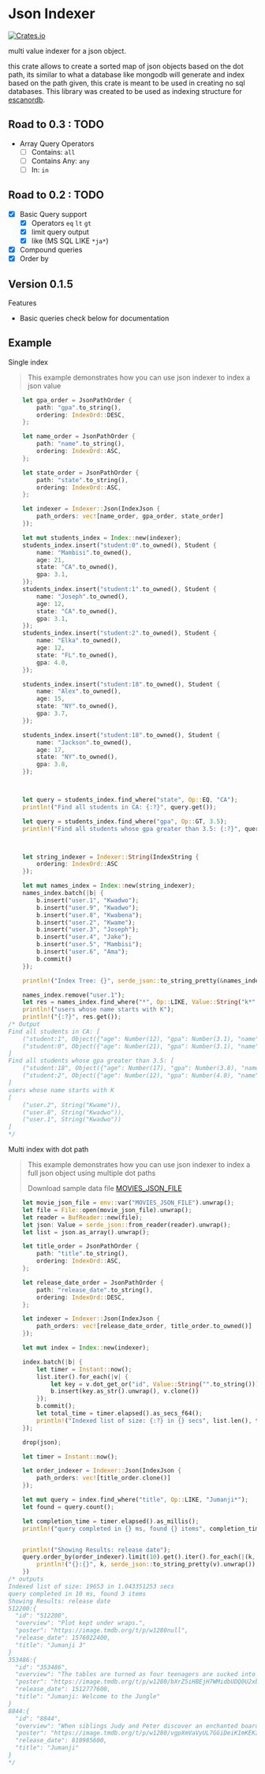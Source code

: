 # Json Indexer
[![Crates.io](https://img.shields.io/crates/v/indexer)](https://crates.io/crates/indexer)

multi value indexer for a json object.

this crate allows to create a sorted map of json objects based on the dot path, its similar to what a database like mongodb
will generate and index based on the path given, this crate is meant to be used in creating no sql databases. This library was 
created to be used as indexing structure for [escanordb](https://github.com/mambisi/escanor).

## Road to 0.3 : TODO 
- Array Query Operators
    - [ ] Contains: `all`
    - [ ] Contains Any: `any`
    - [ ] In: `in`

## Road to 0.2 :  TODO
- [X] Basic Query support
    - [X] Operators  `eq`  `lt` `gt` 
    - [X] limit query output
    - [X] like (MS SQL LIKE `*ja*`)
- [X] Compound queries
- [X] Order by

## Version 0.1.5
Features
- Basic queries check below for documentation

## Example

Single index

> This example demonstrates how you can use json indexer to index a json value
```rust
    let gpa_order = JsonPathOrder {
        path: "gpa".to_string(),
        ordering: IndexOrd::DESC,
    };

    let name_order = JsonPathOrder {
        path: "name".to_string(),
        ordering: IndexOrd::ASC,
    };

    let state_order = JsonPathOrder {
        path: "state".to_string(),
        ordering: IndexOrd::ASC,
    };

    let indexer = Indexer::Json(IndexJson {
        path_orders: vec![name_order, gpa_order, state_order]
    });

    let mut students_index = Index::new(indexer);
    students_index.insert("student:0".to_owned(), Student {
        name: "Mambisi".to_owned(),
        age: 21,
        state: "CA".to_owned(),
        gpa: 3.1,
    });
    students_index.insert("student:1".to_owned(), Student {
        name: "Joseph".to_owned(),
        age: 12,
        state: "CA".to_owned(),
        gpa: 3.1,
    });
    students_index.insert("student:2".to_owned(), Student {
        name: "Elka".to_owned(),
        age: 12,
        state: "FL".to_owned(),
        gpa: 4.0,
    });

    students_index.insert("student:18".to_owned(), Student {
        name: "Alex".to_owned(),
        age: 15,
        state: "NY".to_owned(),
        gpa: 3.7,
    });

    students_index.insert("student:18".to_owned(), Student {
        name: "Jackson".to_owned(),
        age: 17,
        state: "NY".to_owned(),
        gpa: 3.8,
    });



    let query = students_index.find_where("state", Op::EQ, "CA");
    println!("Find all students in CA: {:?}", query.get());

    let query = students_index.find_where("gpa", Op::GT, 3.5);
    println!("Find all students whose gpa greater than 3.5: {:?}", query.get());



    let string_indexer = Indexer::String(IndexString {
        ordering: IndexOrd::ASC
    });

    let mut names_index = Index::new(string_indexer);
    names_index.batch(|b| {
        b.insert("user.1", "Kwadwo");
        b.insert("user.9", "Kwadwo");
        b.insert("user.8", "Kwabena");
        b.insert("user.2", "Kwame");
        b.insert("user.3", "Joseph");
        b.insert("user.4", "Jake");
        b.insert("user.5", "Mambisi");
        b.insert("user.6", "Ama");
        b.commit()
    });

    println!("Index Tree: {}", serde_json::to_string_pretty(&names_index).unwrap());

    names_index.remove("user.1");
    let res = names_index.find_where("*", Op::LIKE, Value::String("k*".to_string()));
    println!("users whose name starts with K");
    println!("{:?}", res.get());
/* Output
Find all students in CA: [
    ("student:1", Object({"age": Number(12), "gpa": Number(3.1), "name": String("Joseph"), "state": String("CA")})),
    ("student:0", Object({"age": Number(21), "gpa": Number(3.1), "name": String("Mambisi"), "state": String("CA")}))
]
Find all students whose gpa greater than 3.5: [
    ("student:18", Object({"age": Number(17), "gpa": Number(3.8), "name": String("Jackson"), "state": String("NY")})),
    ("student:2", Object({"age": Number(12), "gpa": Number(4.0), "name": String("Elka"), "state": String("FL")}))
]
users whose name starts with K
[
    ("user.2", String("Kwame")),
    ("user.8", String("Kwadwo")),
    ("user.1", String("Kwadwo"))
]
*/
```

Multi index with dot path
> This example demonstrates how you can use json indexer to index a full json object using multiple dot paths
>
>Download sample data file [MOVIES_JSON_FILE](https://raw.githubusercontent.com/mambisi/json_indexer/master/sample/movies.json)
```rust
    let movie_json_file = env::var("MOVIES_JSON_FILE").unwrap();
    let file = File::open(movie_json_file).unwrap();
    let reader = BufReader::new(file);
    let json: Value = serde_json::from_reader(reader).unwrap();
    let list = json.as_array().unwrap();

    let title_order = JsonPathOrder {
        path: "title".to_string(),
        ordering: IndexOrd::ASC,
    };

    let release_date_order = JsonPathOrder {
        path: "release_date".to_string(),
        ordering: IndexOrd::DESC,
    };

    let indexer = Indexer::Json(IndexJson {
        path_orders: vec![release_date_order, title_order.to_owned()]
    });

    let mut index = Index::new(indexer);

    index.batch(|b| {
        let timer = Instant::now();
        list.iter().for_each(|v| {
            let key = v.dot_get_or("id", Value::String("".to_string())).unwrap();
            b.insert(key.as_str().unwrap(), v.clone())
        });
        b.commit();
        let total_time = timer.elapsed().as_secs_f64();
        println!("Indexed list of size: {:?} in {} secs", list.len(), total_time);
    });

    drop(json);

    let timer = Instant::now();

    let order_indexer = Indexer::Json(IndexJson {
        path_orders: vec![title_order.clone()]
    });

    let mut query = index.find_where("title", Op::LIKE, "Jumanji*");
    let found = query.count();

    let completion_time = timer.elapsed().as_millis();
    println!("query completed in {} ms, found {} items", completion_time, found);


    println!("Showing Results: release date");
    query.order_by(order_indexer).limit(10).get().iter().for_each(|(k, v)| {
        println!("{}:{}", k, serde_json::to_string_pretty(v).unwrap());
    })
/* outputs
Indexed list of size: 19653 in 1.043351253 secs
query completed in 10 ms, found 3 items
Showing Results: release date
512200:{
  "id": "512200",
  "overview": "Plot kept under wraps.",
  "poster": "https://image.tmdb.org/t/p/w1280null",
  "release_date": 1576022400,
  "title": "Jumanji 3"
}
353486:{
  "id": "353486",
  "overview": "The tables are turned as four teenagers are sucked into Jumanji's world - pitted against rhinos, black mambas and an endless variety of jungle traps and puzzles. To survive, they'll play as characters from the game.",
  "poster": "https://image.tmdb.org/t/p/w1280/bXrZ5iHBEjH7WMidbUDQ0U2xbmr.jpg",
  "release_date": 1512777600,
  "title": "Jumanji: Welcome to the Jungle"
}
8844:{
  "id": "8844",
  "overview": "When siblings Judy and Peter discover an enchanted board game that opens the door to a magical world, they unwittingly invite Alan -- an adult who's been trapped inside the game for 26 years -- into their living room. Alan's only hope for freedom is to finish the game, which proves risky as all three find themselves running from giant rhinoceroses, evil monkeys and other terrifying creatures.",
  "poster": "https://image.tmdb.org/t/p/w1280/vgpXmVaVyUL7GGiDeiK1mKEKzcX.jpg",
  "release_date": 818985600,
  "title": "Jumanji"
}
*/
```